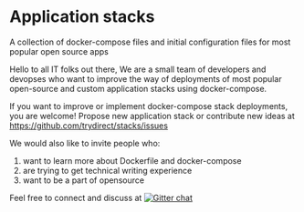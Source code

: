 # Application stacks
A collection of docker-compose files and initial configuration files for most popular open source apps


Hello to all IT folks out there,
We are a small team of developers and devopses who want to improve the way of deployments of most popular open-source and custom application stacks using docker-compose.

If you want to improve or implement docker-compose stack deployments, you are welcome!
Propose new application stack or contribute new ideas at https://github.com/trydirect/stacks/issues

We would also like to invite people who:
1. want to learn more about Dockerfile and docker-compose
2. are trying to get technical writing experience
3. want to be a part of opensource

Feel free to connect and discuss at
[![Gitter chat](https://badges.gitter.im/trydirect/community.png)](https://gitter.im/try-direct/community)
